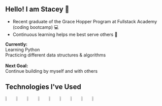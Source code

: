 ## Hello! I am Stacey 👋

- Recent graduate of the Grace Hopper Program at Fullstack Academy (coding bootcamp) 💻 <br/>
- Continuous learning helps me best serve others 💚

<b>Currently: </b> <br/>
Learning Python<br/>
Practicing different data structures & algorithms <br/> <br/>
<b>Next Goal: </b> <br/>
Continue building by myself and with others

## Technologies I've Used
<span>
<img src="https://user-images.githubusercontent.com/25181517/117447155-6a868a00-af3d-11eb-9cfe-245df15c9f3f.png" height="6%" width="6%"/>
<img src="https://user-images.githubusercontent.com/25181517/183897015-94a058a6-b86e-4e42-a37f-bf92061753e5.png" height="6%" width="6%"/>
<img src="https://user-images.githubusercontent.com/25181517/187896150-cc1dcb12-d490-445c-8e4d-1275cd2388d6.png" height="6%" width="6%" />
<img src="https://user-images.githubusercontent.com/25181517/183568594-85e280a7-0d7e-4d1a-9028-c8c2209e073c.png" height="6%" width="6%" />
<img src="https://user-images.githubusercontent.com/25181517/183859966-a3462d8d-1bc7-4880-b353-e2cbed900ed6.png" height="6%" width="6%" />
<img src="https://user-images.githubusercontent.com/25181517/117208740-bfb78400-adf5-11eb-97bb-09072b6bedfc.png" height="6%" width="6%" />
<img src="https://user-images.githubusercontent.com/25181517/192158954-f88b5814-d510-4564-b285-dff7d6400dad.png" height="6%" width="6%" />
<img src="https://user-images.githubusercontent.com/25181517/183898674-75a4a1b1-f960-4ea9-abcb-637170a00a75.png" height="6%" width="6%" />
<img src="https://encrypted-tbn0.gstatic.com/images?q=tbn:ANd9GcScdANgRQgK2jzEXSQzC_JSWk4YXZGhI7vm_Q&s" height="6%" width="6%" />
<span/>





<!--
**StaceyS27/StaceyS27** is a ✨ _special_ ✨ repository because its `README.md` (this file) appears on your GitHub profile.

Here are some ideas to get you started:

- 🔭 I’m currently working on ...
- 🌱 I’m currently learning ...
- 👯 I’m looking to collaborate on ...
- 🤔 I’m looking for help with ...
- 💬 Ask me about ...
- 📫 How to reach me: ...
- 😄 Pronouns: ...
- ⚡ Fun fact: ...
-->
